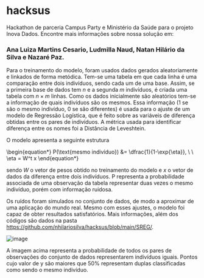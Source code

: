 # hacksus
Hackathon de parceria Campus Party e Ministério da Saúde para o projeto Inova Dados.
Encontre mais informações sobre nossa solução em:

### Ana Luiza Martins Cesario, Ludmilla Naud, Natan Hilário da Silva e Nazaré Paz.

Para o treinamento do modelo, foram usados dados gerados aleatoriamente e linkados de forma metódica. Tem-se uma tabela em que cada linha é uma comparação entre dois indivíduos, sendo cada um de uma base. Assim, se a primeira base de dados tem $n$ e a segunda $m$ indivíduos, é criada uma tabela com $n \times m$ linhas. Como os dados inicialmente são aleatórios tem-se a informação de quais indivíduos são os mesmos. Essa informação (1 se são o mesmo indivíduo, 0 se são diferentes) é usada para o ajuste de um modelo de Regressão Logística, que é feito sobre as variáveis de diferença obtidas entre os pares de indivíduos. A métrica usada para identificar diferença entre os nomes foi a Distância de Leveshtein.

O modelo apresenta a seguinte estrutura

\begin{equation*}
  P(\text{mesmo indivíduo}) &= \dfrac{1}{1-\exp\{\eta\}}, \ \ \eta = W^t x
\end{equation*}

sendo $W$ o vetor de pesos obtido no treinamento do modelo e $x$ o vetor de dados da diferença entre dois indivíduos. P representa a probabilidade associada de uma observação da tabela representar duas vezes o mesmo indivíduo, porém com informação ruidosa.

Os ruídos foram simulados no conjunto de dados, de modo a aproximar de uma aplicação do mundo real. Mesmo com esses ajustes, o modelo foi capaz de obter resultados satisfatórios. Mais informações, além dos códigos são dados na pasta https://github.com/nhilariosilva/hacksus/blob/main/SREG/.

![image](https://user-images.githubusercontent.com/60819864/174445654-3043ba9f-bcc6-48db-a27e-edeacabfc814.png)

A imagem acima representa a probabilidade de todos os pares de observações do conjunto de dados representarem indivíduos iguais. Pontos cujo valor de y são maiores que 50% representam duplas classificadas como sendo o mesmo indivíduo.


